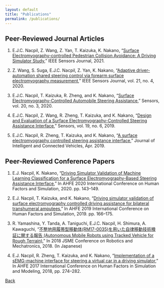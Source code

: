 ```yaml
---
layout: default
title: "Publications"
permalink: /publications/
---
```

## Peer-Reviewed Journal Articles

1) E.J.C. Nacpil, Z. Wang, Z. Yan, T. Kaizuka, K. Nakano, “[Surface Electromyography-controlled Pedestrian Collision Avoidance: A Driving Simulator Study](http://www.doi.org/10.1109/JSEN.2021.3070597),” IEEE Sensors Journal, 2021.

2) Z. Wang, S. Suga, E.J.C. Nacpil, Z. Yan, K. Nakano, “[Adaptive driver-automation shared steering control via forearm surface electromyography measurement](https://doi.org/10.1109/JSEN.2020.3035169),” IEEE Sensors Journal, vol. 21, no. 4, 2020.

3) E.J.C. Nacpil, T. Kaizuka, R. Zheng, and K. Nakano, “[Surface Electromyography-Controlled Automobile Steering Assistance](https://doi.org/10.3390/s20030809),” Sensors, vol. 20, no. 3, 2020.

4) E.J.C. Nacpil, Z. Wang, R. Zheng, T. Kaizuka, and K. Nakano, “[Design and Evaluation of a Surface Electromyography-Controlled Steering Assistance Interface](https://dx.doi.org/10.3390%2Fs19061308),” Sensors, vol. 19, no. 6, 2019.

5) E.J.C. Nacpil, R. Zheng, T. Kaizuka, and K. Nakano, “[A surface electromyography controlled steering assistance interface](https://doi.org/10.1108/JICV-11-2018-0011),” Journal of Intelligent and Connected Vehicles, Apr. 2019.

## Peer-Reviewed Conference Papers

1) E.J. Nacpil, K. Nakano, “[Driving Simulator Validation of Machine Learning Classification for a Surface Electromyography-Based Steering Assistance Interface](https://doi.org/10.1007/978-3-030-51064-0_19),” In AHFE 2020 International Conference on Human Factors and Simulation, 2020. pp. 143–149.

2) E.J. Nacpil, T. Kaizuka, and K. Nakano, “[Driving simulator validation of surface electromyography controlled driving assistance for bilateral transhumeral amputees](https://doi.org/10.1007/978-3-030-20148-7_16),” In AHFE 2019 International Conference on Human Factors and Simulation, 2019. pp. 166–175.

3) R. Yamashina, Y. Tanda, A. Taniguchi, E.J.C. Nacpil, H. Shimura, A. Kawaguchi, “[不整地用履帯型移動体(RM17-0035)を用いた自律移動技術検証に関する報告 (Autonomous Mobile Robots using Tracked Vehicle for Rough Terrain)](https://doi.org/10.1299/jsmermd.2018.2A1-H01),” In 2018 JSME Conference on Robotics and Mechatronics, 2018. (In Japanese)

4) E.J. Nacpil, R. Zheng, T. Kaizuka, and K. Nakano, “[Implementation of a sEMG-machine interface for steering a virtual car in a driving simulator](https://doi.org/10.1007/978-3-319-60591-3_25),” In AHFE 2017 International Conference on Human Factors in Simulation and Modeling, 2018, pp. 274–282.

[Back](https://azukipan.github.io/edricjohnnacpil/)
